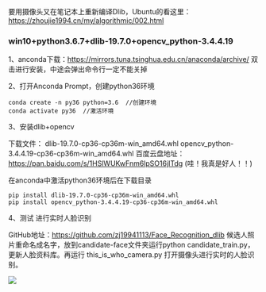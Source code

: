 要用摄像头又在笔记本上重新编译Dlib，Ubuntu的看这里：
https://zhoujie1994.cn/my/algorithmic/002.html

### win10+python3.6.7+dlib-19.7.0+opencv_python-3.4.4.19
1、anconda下载：https://mirrors.tuna.tsinghua.edu.cn/anaconda/archive/
双击进行安装，中途会弹出命令行一定不能关掉

2、打开Anconda Prompt，创建python36环境

```
conda create -n py36 python=3.6  //创建环境
conda activate py36  //激活环境
```

3、安装dlib+opencv

下载文件：
dlib-19.7.0-cp36-cp36m-win_amd64.whl
opencv_python-3.4.4.19-cp36-cp36m-win_amd64.whl
百度云盘地址：https://pan.baidu.com/s/1HSlWUKwFnm6lpSO16jITdg
(哇！我真是好人！！)

在anconda中激活python36环境后在下载目录
```
pip install dlib-19.7.0-cp36-cp36m-win_amd64.whl
pip install opencv_python-3.4.4.19-cp36-cp36m-win_amd64.whl
```

4、测试 进行实时人脸识别

GitHub地址：https://github.com/zj19941113/Face_Recognition_dlib
候选人照片重命名成名字，放到candidate-face文件夹运行python candidate_train.py，更新人脸资料库。再运行 this_is_who_camera.py 打开摄像头进行实时的人脸识别。

![](https://zhoujie1994.cn/my/algorithmic/img/003-result.gif)



